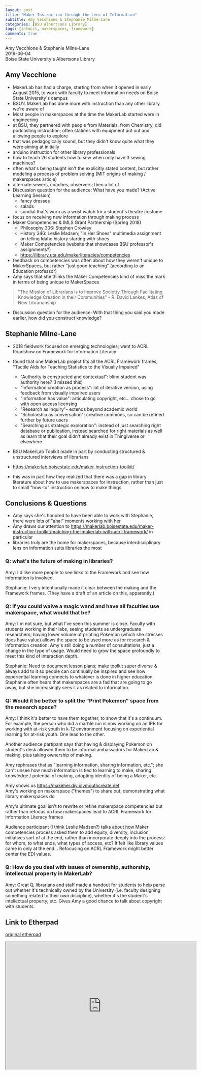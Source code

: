```yaml
---
layout: post
title: "Maker Instruction through the Lens of Information"
subtitle: Amy Vecchione & Stephanie Milne-Lane
categories: [BSU Albertsons Library]
tags: [infoLit, makerspaces, framework]
comments: true
---
```


Amy Vecchione & Stephanie Milne-Lane  
2019-06-04  
Boise State University's Albertsons Library    

## Amy Vecchione    

- MakerLab has had a charge, starting from when it opened in early August 2015, to work with faculty to meet information needs on Boise State University's campus  
- BSU's MakerLab has done more with instruction than any other library we're aware of  
- Most people in makerspaces at the time the MakerLab started were in engineering  
- at BSU, they partnered with people from Materials, from Chemistry, did podcasting instruction; often stations with equipment put out and allowing people to explore  
- that was pedagogically sound, but they didn't know quite what they were aiming at initially    
- arduino instruction for other library professionals  
- how to teach 26 students how to sew when only have 3 sewing machines?  
- often what's being taught isn't the explicitly stated content, but rather modeling a process of problem solving (MIT origins of making / makerspaces article)  
- alternate sewers, coaches, observers; then a lot of  
- Discussion question for the audience: What have you made? (Active Learning Session)  
  - fancy dresses  
  - salads  
  - sundial that's worn as a wrist watch for a student's theatre costume  
- focus on receiving new information through making process  
- Maker Competencies & IMLS Grant Partnership (Spring 2018)  
  - Philosophy 306: Stephen Crowley  
  - History 346: Leslie Madsen; "In Her Shoes" multimedia assignment on telling Idaho history starting with shoes  
  - Maker Competencies (website that showcases BSU professor's assignments?)     
  - https://library.uta.edu/makerliteracies/competencies  
- feedback on competencies was often about how they weren't unique to MakerSpaces, but rather "just good teaching" (according to an Education professor)  
- Amy says that she thinks the Maker Competencies kind of miss the mark in terms of being unique to MakerSpaces  
> "The Mission of Librarians is to Improve Societty Through Facilitating Knowledge Creation in their Communities" - R. David Lankes, Atlas of New Librarianship  
- Discussion question for the audience: With that thing you said you made earlier, how did you construct knowledge?  

## Stephanie Milne-Lane  

- 2018 fieldwork focused on emerging technologies; went to ACRL Roadshow on Framework for Information Literacy  

- found that one MakerLab project fits all the ACRL Framework frames; "Tactile Aids for Teaching Statistics to the Visually Impaired"  
  - "Authority is constructed and contextual": blind student was authority here? (I missed this)  
  - "Information creation as process": lot of iterative version, using feedback from visually impaired users  
  - "Information has value": articulating copyright, etc… chose to go with open access licensing  
  - "Research as inquiry"- extends beyond academic world  
  - "Scholarship as conversation": creative commons, so can be refined further by future users  
  - "Searching as strategic exploration": instead of just searching right database or publication, instead searched for right materials as well as learn that their goal didn't already exist in Thingiverse or elsewhere  
  
- BSU MakerLab Toolkit made in part by conducting structured & unstructured interviews of librarians  
- https://makerlab.boisestate.edu/maker-instruction-toolkit/  
- this was in part how they realized that there was a gap in library literature about how to use makerspaces for instruction, rather than just to small "how-to" instruction on how to make things  

## Conclusions & Questions  

- Amy says she's honored to have been able to work with Stephanie, there were lots of "aha!" moments working with her  
- Amy draws our attention to https://makerlab.boisestate.edu/maker-instruction-toolkit/matching-the-makerlab-with-acrl-framework/ in particular  
- libraries truly are the home for makerspaces, because interdisciplinary lens on information suits libraries the most  

### Q: what's the future of making in libraries?  

Amy: I'd like more people to see links to the Framework and see how information is involved.  

Stephanie: I very intentionally made it clear between the making and the Framework frames. (They have a draft of an article on this, apparently.)  

### Q: If you could waive a magic wand and have all faculties use makerspace, what would that be?  

Amy: I'm not sure, but what I've seen this summer is close. Faculty with students working in their labs, seeing students as undergraduate researchers; having lower volume of printing Pokemon (which she stresses does have value) allows the space to be used more as for research & information creation. Amy's still doing a number of consultations, just a change in the type of usage. Would need to grow the space profoundly to meet this kind of interaction depth.  

Stephanie: Need to document lesson plans; make toolkit super diverse & always add to it so people can continually be inspired and see how experiential learning connects to whatever is done in higher education. Stephanie often hears that makerspaces are a fad that are going to go away, but she increasingly sees it as related to information.  

### Q: Would it be better to split the "Print Pokemon" space from the research space?  

Amy: I think it's better to have them together, to show that it's a continuum. For example, the person who did a marble run is now working on an IRB for working with at-risk youth in k-12 environment focusing on experiential learning for at-risk youth. One lead to the other.  

Another audience partipant says that having & displaying Pokemon on student's desk allowed them to be informal ambassadors for MakerLab & making, plus taking ownership of making.  

Amy rephrases that as "learning information, sharing information, etc."; she can't unsee how much information is tied to learning to make, sharing knowledge / potential of making, adopting identity of being a Maker, etc.  

Amy shows us https://makeher.diy.plymouthcreate.net  
Amy's working on makerspace ("themes") to share out; demonstrating what library makerspaces do  

Amy's ultimate goal isn't to rewrite or refine makerspace competencies but rather than refocus on how makerspaces lead to ACRL Framework for Information Literacy frames  

Audience participant (I think Leslie Madsen?) talks about how Maker competencies process asked them to add equity, diversity, inclusion initiatives sort of at the end, rather than incorporate deeply into the process: for whom, to what ends, what types of access, etc? It felt like library values came in only at the end… Refocusing on ACRL Framework might better center the EDI values.  

### Q: How do you deal with issues of ownership, authorship, intellectual property in MakerLab?  

Amy: Great Q, librarians and staff made a handout for students to help parse out whether it's technically owned by the University (i.e. faculty designing something related to their own discipline), whether it's the student's intellectual property, etc. Gives Amy a good chance to talk about copyright with students.  

## Link to Etherpad  

[original etherpad](https://pad.riseup.net/p/r.e031ea0bd425d3339a2079e5bd75c0fc)

<iframe name="embed_readonly" src="https://pad.riseup.net/p/r.e031ea0bd425d3339a2079e5bd75c0fc?showControls=true&showChat=true&showLineNumbers=true&useMonospaceFont=false" width="600" height="400"></iframe>